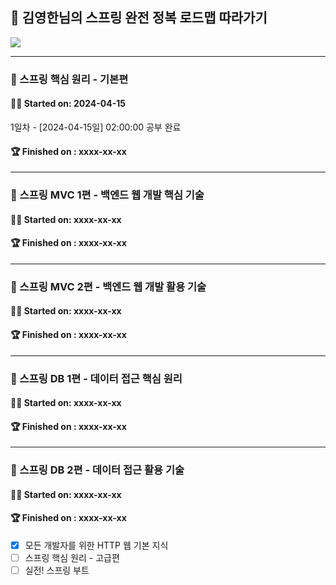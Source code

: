 ## 🌱 김영한님의 스프링 완전 정복 로드맵 따라가기

![](roadmap.png)

---

### 📁 스프링 핵심 원리 - 기본편

#### 🏃‍♂ Started on:  2024-04-15

 1일차 - [2024-04-15일] 02:00:00 공부 완료

#### 🏆 Finished  on :  xxxx-xx-xx

---

### 📁 스프링 MVC 1편 - 백엔드 웹 개발 핵심 기술

#### 🏃‍♂ Started on:  xxxx-xx-xx

#### 🏆 Finished  on :  xxxx-xx-xx

---

### 📁 스프링 MVC 2편 - 백엔드 웹 개발 활용 기술

#### 🏃‍♂ Started on:  xxxx-xx-xx



#### 🏆 Finished  on :  xxxx-xx-xx

---

### 📁 스프링 DB 1편 - 데이터 접근 핵심 원리

#### 🏃‍♂ Started on:  xxxx-xx-xx


#### 🏆 Finished  on :  xxxx-xx-xx

---

### 📁 스프링 DB 2편 - 데이터 접근 활용 기술

#### 🏃‍♂ Started on:  xxxx-xx-xx



#### 🏆 Finished  on : xxxx-xx-xx

- [x] 모든 개발자를 위한 HTTP 웹 기본 지식
- [ ] 스프링 핵심 원리 - 고급편
- [ ] 실전! 스프링 부트
